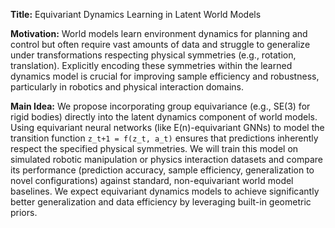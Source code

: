 **Title:** Equivariant Dynamics Learning in Latent World Models

**Motivation:** World models learn environment dynamics for planning and control but often require vast amounts of data and struggle to generalize under transformations respecting physical symmetries (e.g., rotation, translation). Explicitly encoding these symmetries within the learned dynamics model is crucial for improving sample efficiency and robustness, particularly in robotics and physical interaction domains.

**Main Idea:** We propose incorporating group equivariance (e.g., SE(3) for rigid bodies) directly into the latent dynamics component of world models. Using equivariant neural networks (like E(n)-equivariant GNNs) to model the transition function `z_t+1 = f(z_t, a_t)` ensures that predictions inherently respect the specified physical symmetries. We will train this model on simulated robotic manipulation or physics interaction datasets and compare its performance (prediction accuracy, sample efficiency, generalization to novel configurations) against standard, non-equivariant world model baselines. We expect equivariant dynamics models to achieve significantly better generalization and data efficiency by leveraging built-in geometric priors.